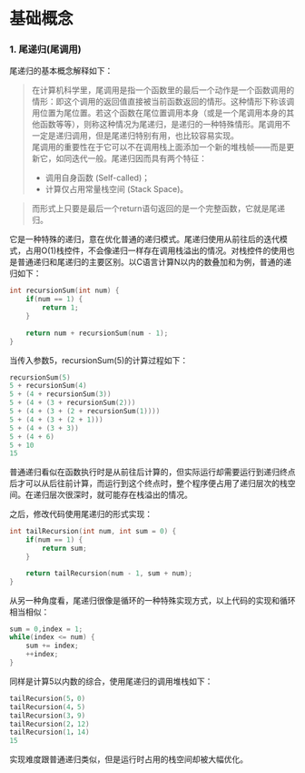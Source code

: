 # 基础概念

### 1. 尾递归(尾调用)  

尾递归的基本概念解释如下：  

> 在计算机科学里，尾调用是指一个函数里的最后一个动作是一个函数调用的情形：即这个调用的返回值直接被当前函数返回的情形。这种情形下称该调用位置为尾位置。若这个函数在尾位置调用本身（或是一个尾调用本身的其他函数等等），则称这种情况为尾递归，是递归的一种特殊情形。尾调用不一定是递归调用，但是尾递归特别有用，也比较容易实现。  
尾调用的重要性在于它可以不在调用栈上面添加一个新的堆栈帧——而是更新它，如同迭代一般。尾递归因而具有两个特征：
> - 调用自身函数 (Self-called)；
> - 计算仅占用常量栈空间 (Stack Space)。  

> 而形式上只要是最后一个return语句返回的是一个完整函数，它就是尾递归。

它是一种特殊的递归，意在优化普通的递归模式。尾递归使用从前往后的迭代模式，占用O(1)栈控件，不会像递归一样存在调用栈溢出的情况。对栈控件的使用也是普通递归和尾递归的主要区别。以C语言计算N以内的数叠加和为例，普通的递归如下：  

```C
int recursionSum(int num) {
    if(num == 1) {
        return 1;
    }
    
    return num + recursionSum(num - 1);
}
```  

当传入参数5，recursionSum(5)的计算过程如下：  

```C
recursionSum(5)
5 + recursionSum(4)
5 + (4 + recursionSum(3))
5 + (4 + (3 + recursionSum(2)))
5 + (4 + (3 + (2 + recursionSum(1))))
5 + (4 + (3 + (2 + 1)))
5 + (4 + (3 + 3))
5 + (4 + 6)
5 + 10
15
```  

普通递归看似在函数执行时是从前往后计算的，但实际运行却需要运行到递归终点后才可以从后往前计算，而运行到这个终点时，整个程序便占用了递归层次的栈空间。在递归层次很深时，就可能存在栈溢出的情况。  

之后，修改代码使用尾递归的形式实现：  

```C
int tailRecursion(int num, int sum = 0) {
    if(num == 1) {
        return sum;
    }

    return tailRecursion(num - 1, sum + num);
}
```  

从另一种角度看，尾递归很像是循环的一种特殊实现方式，以上代码的实现和循环相当相似：  

```C
sum = 0,index = 1;
while(index <= num) {
    sum += index;
    ++index;
}
```  

同样是计算5以内数的综合，使用尾递归的调用堆栈如下：  

```C
tailRecursion(5，0)
tailRecursion(4，5)
tailRecursion(3，9)
tailRecursion(2，12)
tailRecursion(1，14)
15
```  

实现难度跟普通递归类似，但是运行时占用的栈空间却被大幅优化。
